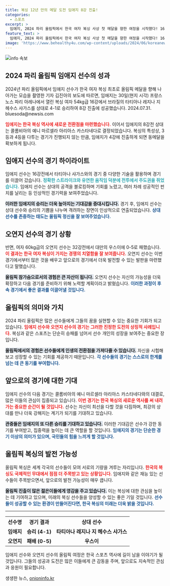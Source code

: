 ```yaml
---
title: 복싱 12년 만의 메달 도전 임애지 8강 진출!
categories:
  - 스포츠
excerpt: >
  임애지, 2024 파리 올림픽에서 한국 여자 복싱 사상 첫 메달을 향한 여정을 시작했다! 16강전에서 브라질의 강적을 41로 제압하며 8강 진출! 그녀의 다음 상대는 누구일까?
feature_text: >
  임애지, 2024 파리 올림픽에서 한국 여자 복싱 사상 첫 메달을 향한 여정을 시작했다! 16강전에서 브라질의 강적을 41로 제압하며 8강 진출! 그녀의 다음 상대는 누구일까?
image: 'https://www.behealthy4u.com/wp-content/uploads/2024/06/koreanews.jpg'
---
```


<p><img src="https://www.behealthy4u.com/wp-content/uploads/2024/06/koreanews.jpg" alt="info 속보" /></p>

<h2 data-ke-size="size26">2024 파리 올림픽 임애지 선수의 성과</h2>

<p data-ke-size="size16"></p>

<p>2024년 파리 올림픽에서 임애지 선수가 한국 여자 복싱 최초로 올림픽 메달을 향해 나아가는 모습을 촬영한 기자 김진아의 보도에 따르면, 임애지는 30일(현지 시각) 프랑스 노스 파리 아레나에서 열린 복싱 여자 54kg급 16강에서 브라질의 타티아나 레지나 지 헤수스 샤가스를 상대로 4-1로 승리하여 8강 진출에 성공했습니다. 2024.07.31. bluesoda@newsis.com </p>

<p><b><span style="color: #ee2323;">임애지는 한국 복싱 역사에 새로운 전환점을 마련했습니다.</span></b> 이어서 임애지의 8강전 상대는 콜롬비아의 예니 마르셀라 아리아스 카스타네다로 결정되었습니다. 복싱의 특성상, 3등과 4등을 다투는 경기가 진행되지 않는 만큼, 임애지가 4강에 진출하게 되면 동메달을 확보하게 됩니다. </p>

<p data-ke-size="size16"></p>

<h2 data-ke-size="size26">임애지 선수의 경기 하이라이트</h2>

<p data-ke-size="size16"></p>

<p>임애지 선수는 16강전에서 타티아나 샤가스와의 경기 중 다양한 기술을 활용하며 경기를 이끌어 갔습니다. <b><span style="color: #30a8b2;">정확한 스트라이크와 유연한 움직임 덕분에 전투에서 주도권을 쥐었습니다.</span></b> 임애지 선수는 상대의 공격을 블로킹하며 기회를 노렸고, 여러 차례 성공적인 펀치를 날리는 등 인상적인 경기력을 보여주었습니다. </p>

<p><b><span style="background-color: #21538527;">이러한 임애지의 승리는 더욱 높아지는 기대감을 증대시킵니다.</span></b> 경기 후, 임애지 선수는 상대 선수와 승리의 기쁨을 나누며 격려하는 장면이 인상적으로 연출되었습니다. <b><span style="color: #1a5490;">상대 선수를 존중하는 태도는 올림픽 정신을 잘 보여주었습니다.</span></b> </p>

<p data-ke-size="size16"></p>

<h2 data-ke-size="size26">오연지 선수의 경기 상황</h2>

<p data-ke-size="size16"></p>

<p>반면, 여자 60kg급의 오연지 선수는 32강전에서 대만의 우스이에 0-5로 패했습니다. <b><span style="color: #ee2323;">이 결과는 한국 여자 복싱이 가지는 경쟁의 치열함을 잘 보여줍니다.</span></b> 오연지 선수는 이번 경기에서부터 많은 것을 배우고 앞으로의 경기에서 더욱 발전할 수 있는 발판을 마련했다고 말했습니다. </p>

<p><b><span style="background-color: #21538527;">올림픽 참가슴으로서의 경험은 큰 자산이 됩니다.</span></b> 오연지 선수는 자신의 가능성을 더욱 확장하고 다음 경기를 준비하기 위해 노력할 계획이라고 밝혔습니다. <b><span style="color: #1a5490;">이러한 과정이 후속 경기에서 좋은 결과를 이끌어낼 것입니다.</span></b></p>

<p data-ke-size="size16"></p>

<h2 data-ke-size="size26">올림픽의 의미와 가치</h2>

<p data-ke-size="size16"></p>

<p>2024 파리 올림픽은 많은 선수들에게 그들의 꿈을 실현할 수 있는 중요한 기회가 되고 있습니다. <b><span style="color: #ee2323;">임애지 선수와 오연지 선수의 경기는 그러한 진정한 도전의 상징적 사례입니다.</span></b> 복싱과 같은 스포츠는 단순히 승패를 넘어서 선수 개인의 성장을 보여주는 중요한 장입니다. </p>

<p><b><span style="background-color: #21538527;">올림픽에서의 경험은 선수들에게 인생의 전환점을 가져다줄 수 있습니다.</span></b> 자신을 시험해 보고 성장할 수 있는 기회를 제공하기 때문입니다. <b><span style="color: #1a5490;">각 선수들의 경기는 스스로의 한계를 넘는 데 큰 동기를 부여합니다.</span></b></p>

<p data-ke-size="size16"></p>

<h2 data-ke-size="size26">앞으로의 경기에 대한 기대</h2>

<p data-ke-size="size16"></p>

<p>임애지 선수의 다음 경기는 콜롬비아의 예니 마르셀라 아리아스 카스타네다와의 대결로, 많은 이들의 관심이 집중되고 있습니다. <b><span style="color: #ee2323;">이번 경기는 한국 복싱의 새로운 역사를 써 내려가는 중요한 순간이 될 것입니다.</span></b> 선수는 자신이 최선을 다할 것을 다짐하며, 최강의 상대를 만나 더욱 강해지는 계기가 되기를 기대하고 있습니다. </p>

<p><b><span style="background-color: #21538527;">관중들은 임애지의 또 다른 승리를 기대하고 있습니다.</span></b> 이러한 기대감은 선수가 강한 동기를 부여받고, 집중력을 높이는 데 큰 역할을 할 것입니다. <b><span style="color: #1a5490;">임애지의 경기는 단순한 경기 이상의 의미가 있으며, 국민들의 힘을 느끼게 할 것입니다.</span></b></p>

<p data-ke-size="size16"></p>

<h2 data-ke-size="size26">올림픽 복싱의 발전 가능성</h2>

<p data-ke-size="size16"></p>

<p>올림픽 복싱은 세계 각국의 선수들이 모여 서로의 기량을 겨루는 자리입니다. <b><span style="color: #ee2323;">한국의 복싱도 국제적인 무대에서 점점 더 주목받고 있는 상황입니다.</span></b> 임애지와 같은 재능 있는 선수들이 주목받으면서, 앞으로의 발전 가능성이 매우 큽니다. </p>

<p><b><span style="background-color: #21538527;">올림픽 진출이 많은 젊은이들에게 영감을 주고 있습니다.</span></b> 이는 복싱에 대한 관심을 높이는 데 기여하고 있으며, 미래의 복싱 선수들을 양성할 수 있는 좋은 기일 것입니다. <b><span style="color: #1a5490;">선수들이 성공할 수 있는 환경이 만들어진다면, 한국 복싱의 미래는 더욱 밝을 것입니다.</span></b></p>

<p data-ke-size="size16"></p>

<hr>

<table style="width: 100%;">
  <tr>
    <th><b>선수명</b></th>
    <th><b>경기 결과</b></th>
    <th><b>상대 선수</b></th>
  </tr>
  <tr>
    <td style="text-align: center; height: 17px;"><b>임애지</b></td>
    <td style="text-align: center; height: 17px;"><b>승리 (4-1)</b></td>
    <td style="text-align: center; height: 17px;"><b>타티아나 레지나 지 헤수스 샤가스</b></td>
  </tr>
  <tr>
    <td style="text-align: center; height: 17px;"><b>오연지</b></td>
    <td style="text-align: center; height: 17px;"><b>패배 (0-5)</b></td>
    <td style="text-align: center; height: 17px;"><b>우스이</b></td>
  </tr>
</table>

<p data-ke-size="size16"></p>

<p>임애지 선수와 오연지 선수의 올림픽 여정은 한국 스포츠 역사에 길이 남을 이야기가 될 것입니다. 그들의 성공과 도전은 많은 이들에게 큰 감동을 주며, 앞으로도 지속적인 관심과 응원이 필요합니다.</p>
생생한 뉴스, <a href="https://onioninfo.kr" rel="dofollow">onioninfo.kr</a>


